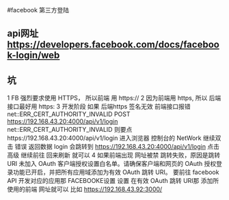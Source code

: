 #facebook 第三方登陆

## api网址 https://developers.facebook.com/docs/facebook-login/web

## 坑
1 FB 强烈要求使用 HTTPS， 所以前端 用 https://
2 因为前端用 https, 所以 后端接口最好用 https:
3 开发阶段 如果 后端https 签名无效 前端接口报错 
net::ERR_CERT_AUTHORITY_INVALID
POST https://192.168.43.20:4000/api/v1/login net::ERR_CERT_AUTHORITY_INVALID
则要点https://192.168.43.20:4000/api/v1/login 进入浏览器 控制台的 NetWork
继续双击 错误 返回数据 login 会跳转到 https://192.168.43.20:4000/api/v1/login
点击 高级 继续前往 回来刷新 就可以
4 如果前端出现 网址被禁
跳转失败，原因是跳转 URI 未加入 OAuth 客户端授权设置白名单。请确保客户端和网页的 OAuth 授权登录功能已开启，并把所有应用域添加为有效 OAuth 跳转 URI。
	要前往 facebook API 开发对应的应用那 FACEBOOKE设置 设置
	在有效 OAuth 跳转 URI那 添加所使用的前端 网址就可以 比如 https://192.168.43.92:3000/